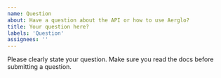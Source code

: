 ```yaml
---
name: Question
about: Have a question about the API or how to use Aerglo?
title: Your question here?
labels: 'Question'
assignees: ''
---
```


Please clearly state your question. Make sure you read the docs before submitting a question.
